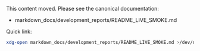 This content moved. Please see the canonical documentation:

- markdown_docs/development_reports/README_LIVE_SMOKE.md

Quick link:

```bash
xdg-open markdown_docs/development_reports/README_LIVE_SMOKE.md >/dev/null 2>&1 || true
```

